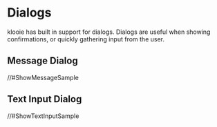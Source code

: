 ﻿# Dialogs

klooie has built in support for dialogs. Dialogs are useful when showing confirmations, or quickly gathering input from the user.

## Message Dialog

//#ShowMessageSample

## Text Input Dialog

//#ShowTextInputSample